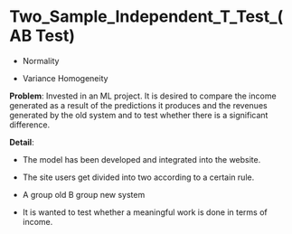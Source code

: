 # **Two_Sample_Independent_T_Test_(AB Test)**

- Normality

- Variance Homogeneity

**Problem**: Invested in an ML project. It is desired to compare the income generated as a result of the predictions it produces and the revenues generated by the old system and to test whether there is a significant difference.

**Detail**:
- The model has been developed and integrated into the website.

- The site users get divided into two according to a certain rule.

- A group old B group new system

- It is wanted to test whether a meaningful work is done in terms of income.
